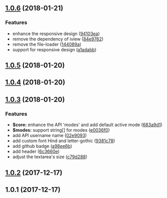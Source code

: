 <a name="1.0.6"></a>
## [1.0.6](https://github.com/ulivz/demojs/compare/v1.0.5...v1.0.6) (2018-01-21)


### Features

* enhance the responsive design ([94103ea](https://github.com/ulivz/demojs/commit/94103ea))
* remove the dependency of iview ([84e9762](https://github.com/ulivz/demojs/commit/84e9762))
* remove the file-loader ([144089a](https://github.com/ulivz/demojs/commit/144089a))
* support for responsive design ([a1adabb](https://github.com/ulivz/demojs/commit/a1adabb))



<a name="1.0.5"></a>
## [1.0.5](https://github.com/ulivz/demojs/compare/v1.0.4...v1.0.5) (2018-01-20)



<a name="1.0.4"></a>
## [1.0.4](https://github.com/ulivz/demojs/compare/v1.0.3...v1.0.4) (2018-01-20)



<a name="1.0.3"></a>
## [1.0.3](https://github.com/ulivz/demojs/compare/v1.0.2...v1.0.3) (2018-01-20)


### Features

* **$core:** enhance the API 'modes' and add default active mode ([683a9d1](https://github.com/ulivz/demojs/commit/683a9d1))
* **$modes:** support string[] for modes ([e0036f0](https://github.com/ulivz/demojs/commit/e0036f0))
* add API username name ([02e9093](https://github.com/ulivz/demojs/commit/02e9093))
* add custom font Hind and letter-gothic ([9381c78](https://github.com/ulivz/demojs/commit/9381c78))
* add github badge ([a98ee6b](https://github.com/ulivz/demojs/commit/a98ee6b))
* add header ([6c3660e](https://github.com/ulivz/demojs/commit/6c3660e))
* adjust the textarea's size ([c79d288](https://github.com/ulivz/demojs/commit/c79d288))



<a name="1.0.2"></a>
## [1.0.2](https://github.com/ulivz/demojs/compare/v1.0.1...v1.0.2) (2017-12-17)



<a name="1.0.1"></a>
## 1.0.1 (2017-12-17)




